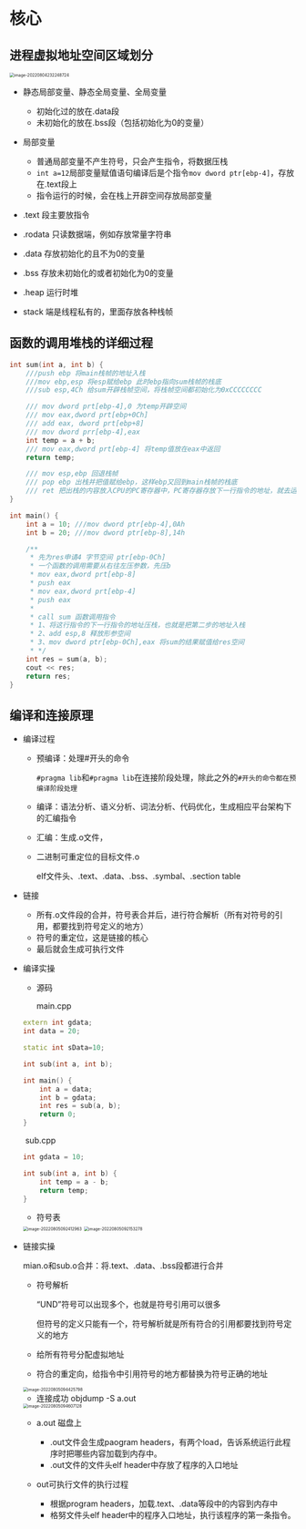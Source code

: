 # 核心

## 进程虚拟地址空间区域划分

<img src="https://tva1.sinaimg.cn/large/e6c9d24egy1h4v5bup0ksj20np0hqjtw.jpg" alt="image-20220804232248724" style="zoom:50%;" />

- 静态局部变量、静态全局变量、全局变量
  - 初始化过的放在.data段
  - 未初始化的放在.bss段（包括初始化为0的变量）
- 局部变量
  - 普通局部变量不产生符号，只会产生指令，将数据压栈
  - `int a=12`局部变量赋值语句编译后是个指令`mov dword ptr[ebp-4]`，存放在.text段上
  - 指令运行的时候，会在栈上开辟空间存放局部变量
- .text 段主要放指令
- .rodata 只读数据端，例如存放常量字符串
- .data 存放初始化的且不为0的变量
- .bss 存放未初始化的或者初始化为0的变量

- .heap 运行时堆
- stack 端是线程私有的，里面存放各种栈帧

## 函数的调用堆栈的详细过程

```c++
int sum(int a, int b) {
    ///push ebp 将main栈帧的地址入栈
    ///mov ebp,esp 将esp赋给ebp 此时ebp指向sum栈帧的栈底
    ///sub esp,4Ch 给sum开辟栈帧空间，将栈帧空间都初始化为0xCCCCCCCC

    /// mov dword prt[ebp-4],0 为temp开辟空间
    /// mov eax,dword prt[ebp+0Ch]
    /// add eax, dword prt[ebp+8]
    /// mov dword prr[ebp-4],eax
    int temp = a + b;
    /// mov eax,dword prt[ebp-4] 将temp值放在eax中返回
    return temp;

    /// mov esp,ebp 回退栈帧
    /// pop ebp 出栈并把值赋给ebp，这样ebp又回到main栈帧的栈底
    /// ret 把出栈的内容放入CPU的PC寄存器中，PC寄存器存放下一行指令的地址，就去运行call sum的下一行指令了。
}

int main() {
    int a = 10; ///mov dword ptr[ebp-4],0Ah
    int b = 20; ///mov dword ptr[ebp-8],14h

    /**
     * 先为res申请4 字节空间 ptr[ebp-0Ch]
     * 一个函数的调用需要从右往左压参数，先压b
     * mov eax,dword prt[ebp-8]
     * push eax
     * mov eax,dword prt[ebp-4]
     * push eax
     *
     * call sum 函数调用指令
     * 1、将这行指令的下一行指令的地址压栈，也就是把第二步的地址入栈
     * 2、add esp,8 释放形参空间
     * 3、mov dword ptr[ebp-0Ch],eax 将sum的结果赋值给res空间
     * */
    int res = sum(a, b);
    cout << res;
    return res;
}
```

## 编译和连接原理

- 编译过程

  - 预编译：处理#开头的命令

    `#pragma lib`和`#pragma lib`在连接阶段处理，除此之外的`#开头的命令都在预编译阶段处理`

  - 编译：语法分析、语义分析、词法分析、代码优化，生成相应平台架构下的汇编指令

  - 汇编：生成.o文件，

  - 二进制可重定位的目标文件.o

    elf文件头、.text、.data、.bss、.symbal、.section table

  <!--编译过程中符合不分配虚拟地址-->

- 链接
  - 所有.o文件段的合并，符号表合并后，进行符合解析（所有对符号的引用，都要找到符号定义的地方）
  - 符号的重定位，这是链接的核心
  - 最后就会生成可执行文件

- 编译实操

  - 源码

    main.cpp

  ```c++
  extern int gdata;
  int data = 20;
  
  static int sData=10;
  
  int sub(int a, int b);
  
  int main() {
      int a = data;
      int b = gdata;
      int res = sub(a, b);
      return 0;
  }
  ```

  ​       sub.cpp

  ```c++
  int gdata = 10;
  
  int sub(int a, int b) {
      int temp = a - b;
      return temp;
  }
  ```

  - 符号表

  <img src="https://tva1.sinaimg.cn/large/e6c9d24egy1h4vmpkfkpfj20pu0ccwfk.jpg" alt="image-20220805092412963" style="zoom:50%;" />

  

  <img src="https://tva1.sinaimg.cn/large/e6c9d24egy1h4vmn4zcawj20xw0u0ju2.jpg" alt="image-20220805092153278" style="zoom:50%;" />

- 链接实操

  mian.o和sub.o合并：将.text、.data、.bss段都进行合并

  - 符号解析

    “UND”符号可以出现多个，也就是符号引用可以很多

    但符号的定义只能有一个，符号解析就是所有符合的引用都要找到符号定义的地方

  - 给所有符号分配虚拟地址

  - 符合的重定向，给指令中引用符号的地方都替换为符号正确的地址

  <img src="https://tva1.sinaimg.cn/large/e6c9d24egy1h4vnalri7ij213g0oin0a.jpg" alt="image-20220805094425798" style="zoom:50%;" />

  - 连接成功 objdump -S a.out

  <img src="https://tva1.sinaimg.cn/large/e6c9d24egy1h4vnccujsgj20u00uv0vx.jpg" alt="image-20220805094607128" style="zoom:50%;" />
  
  - a.out 磁盘上
    - .out文件会生成paogram headers，有两个load，告诉系统运行此程序时把哪些内容加载到内存中。
    - .out文件的文件头elf header中存放了程序的入口地址
  
  - out可执行文件的执行过程
    - 根据program headers，加载.text、.data等段中的内容到内存中
    - 格努文件头elf header中的程序入口地址，执行该程序的第一条指令。
  

